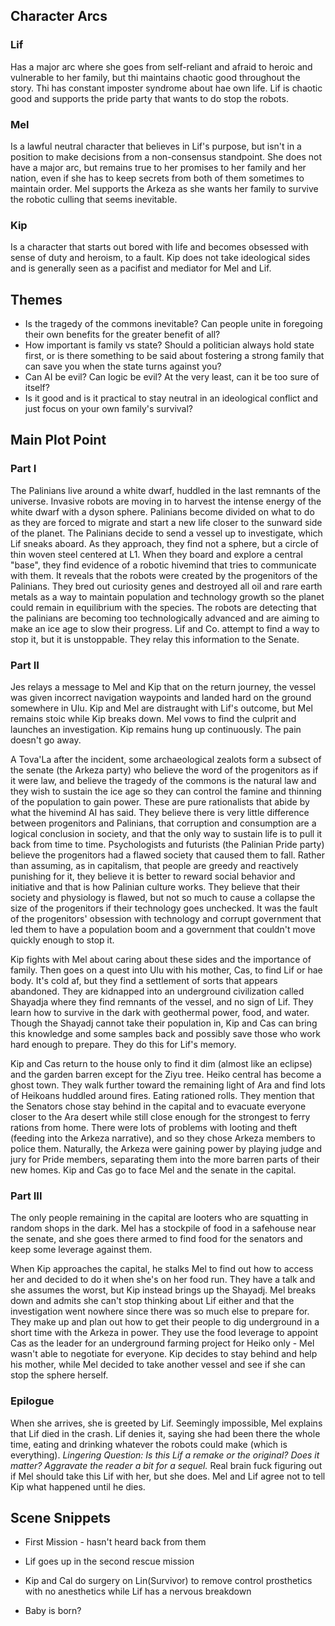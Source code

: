 ## Character Arcs

### Lif

Has a major arc where she goes from self-reliant and afraid to heroic and vulnerable to her family, but thi maintains chaotic good throughout the story. Thi has constant imposter syndrome about hae own life. Lif is chaotic good and supports the pride party that wants to do stop the robots.

### Mel

Is a lawful neutral character that believes in Lif's purpose, but isn't in a position to make decisions from a non-consensus standpoint. She does not have a major arc, but remains true to her promises to her family and her nation, even if she has to keep secrets from both of them sometimes to maintain order. Mel supports the Arkeza as she wants her family to survive the robotic culling that seems inevitable.

### Kip

Is a character that starts out bored with life and becomes obsessed with sense of duty and heroism, to a fault. Kip does not take ideological sides and is generally seen as a pacifist and mediator for Mel and Lif.

## Themes
- Is the tragedy of the commons inevitable? Can people unite in foregoing their own benefits for the greater benefit of all?
- How important is family vs state? Should a politician always hold state first, or is there something to be said about fostering a strong family that can save you when the state turns against you?
- Can AI be evil? Can logic be evil? At the very least, can it be too sure of itself?
- Is it good and is it practical to stay neutral in an ideological conflict and just focus on your own family's survival?


## Main Plot Point

### Part I

  The Palinians live around a white dwarf, huddled in the last remnants of the universe. Invasive robots are moving in to harvest the intense energy of the white dwarf with a dyson sphere. Palinians become divided on what to do as they are forced to migrate and start a new life closer to the sunward side of the planet. The Palinians decide to send a vessel up to investigate, which Lif sneaks aboard. As they approach, they find not a sphere, but a circle of thin woven steel centered at L1. When they board and explore a central "base", they find evidence of a robotic hivemind that tries to communicate with them. It reveals that the robots were created by the progenitors of the Palinians. They bred out curiosity genes and destroyed all oil and rare earth metals as a way to maintain population and technology growth so the planet could remain in equilibrium with the species. The robots are detecting that the palinians are becoming too technologically advanced and are aiming to make an ice age to slow their progress. Lif and Co. attempt to find a way to stop it, but it is unstoppable. They relay this information to the Senate.


### Part II
  Jes relays a message to Mel and Kip that on the return journey, the vessel was given incorrect navigation waypoints and  landed hard on the ground somewhere in Ulu. Kip and Mel are distraught with Lif's outcome, but Mel remains stoic while Kip breaks down. Mel vows to find the culprit and launches an investigation. Kip remains hung up continuously. The pain doesn't go away.

  A Tova'La after the incident, some archaeological zealots form a subsect of the senate (the Arkeza party) who believe the word of the progenitors as if it were law, and believe the tragedy of the commons is the natural law and they wish to sustain the ice age so they can control the famine and thinning of the population to gain power. These are pure rationalists that abide by what the hivemind AI has said. They believe there is very little difference between progenitors and Palinians, that corruption and consumption are a logical conclusion in society, and that the only way to sustain life is to pull it back from time to time.
  Psychologists and futurists (the Palinian Pride party) believe the progenitors had a flawed society that caused them to fall. Rather than assuming, as in capitalism, that people are greedy and reactively punishing for it, they believe it is better to reward social behavior and initiative and that is how Palinian culture works. They believe that their society and physiology is flawed, but not so much to cause a collapse the size of the progenitors if their technology goes unchecked. It was the fault of the progenitors' obsession with technology and corrupt government that led them to have a population boom and a government that couldn't move quickly enough to stop it.

   Kip fights with Mel about caring about these sides and the importance of family. Then goes on a quest into Ulu with his mother, Cas, to find Lif or hae body. It's cold af, but they find a settlement of sorts that appears abandoned. They are kidnapped into an underground civilization called Shayadja where they find remnants of the vessel, and no sign of Lif. They learn how to survive in the dark with geothermal power, food, and water. Though the Shayadj cannot take their population in, Kip and Cas can bring this knowledge and some samples back and possibly save those who work hard enough to prepare. They do this for Lif's memory.

   Kip and Cas return to the house only to find it dim (almost like an eclipse) and the garden barren except for the Ziyu tree. Heiko central has become a ghost town. They walk further toward the remaining light of Ara and find lots of Heikoans huddled around fires. Eating rationed rolls. They mention that the Senators chose stay behind in the capital and to evacuate everyone closer to the Ara desert while still close enough for the strongest to ferry rations from home. There were lots of problems with looting and theft (feeding into the Arkeza narrative), and so they chose Arkeza members to police them. Naturally, the Arkeza were gaining power by playing judge and jury for Pride members, separating them into the more barren parts of their new homes. Kip and Cas go to face Mel and the senate in the capital.


### Part III

  The only people remaining in the capital are looters who are squatting in random shops in the dark. Mel has a stockpile of food in a safehouse near the senate, and she goes there armed to find food for the senators and keep some leverage against them.

  When Kip approaches the capital, he stalks Mel to find out how to access her and decided to do it when she's on her food run. They have a talk and she assumes the worst, but Kip instead brings up the Shayadj. Mel breaks down and admits she can't stop thinking about Lif either and that the investigation went nowhere since there was so much else to prepare for. They make up and plan out how to get their people to dig underground in a short time with the Arkeza in power. They use the food leverage to appoint Cas as the leader for an underground farming project for Heiko only - Mel wasn't able to negotiate for everyone. Kip decides to stay behind and help his mother, while Mel decided to take another vessel and see if she can stop the sphere herself.

### Epilogue
   When she arrives, she is greeted by Lif. Seemingly impossible, Mel explains that Lif died in the crash. Lif denies it, saying she had been there the whole time, eating and drinking whatever the robots could make (which is everything). *Lingering Question: Is this Lif a remake or the original? Does it matter? Aggravate the reader a bit for a sequel.* Real brain fuck figuring out if Mel should take this Lif with her, but she does. Mel and Lif agree not to tell Kip what happened until he dies.





## Scene Snippets

- First Mission - hasn't heard back from them

- Lif goes up in the second rescue mission

- Kip and Cal do surgery on Lin(Survivor) to remove control prosthetics with no anesthetics while Lif has a nervous breakdown

- Baby is born?
